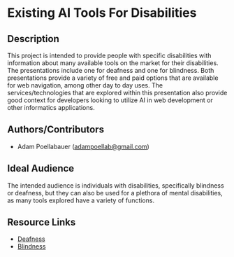 # Existing AI Tools For Disabilities

## Description
This project is intended to provide people with specific disabilities with information about many available tools on the market for their disabilities. The presentations include one for deafness and one for blindness. Both presentations provide a variety of free and paid options that are available for web navigation, among other day to day uses. The services/technologies that are explored within this presentation also provide good context for developers looking to utilize AI in web development or other informatics applications.

## Authors/Contributors
- Adam Poellabauer (adampoellab@gmail.com)

## Ideal Audience
The intended audience is individuals with disabilities, specifically blindness or deafness, but they can also be used for a plethora of mental disabilities, as many tools explored have a variety of functions.

## Resource Links
- [Deafness](https://indiana.sharepoint.com/:p:/s/msteams_99fdc3/EQuLJsJTXz1FjI8PjSaKNfQBHh3Rr5dQR_AXIV0JEAVopw?e=Hbwi2p)
- [Blindness](https://indiana.sharepoint.com/:p:/s/msteams_99fdc3/EdbYRC1259tGka8SlgC_Bj0BclJcIap1Acalii3UeZDFXA?e=Sj7Fnq)